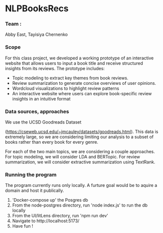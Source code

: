 # NLPBooksRecs
### Team : 
Abby East, 
Tayisiya Chernenko
### Scope
For this class project, we developed a working prototype of an interactive website that allows users
to input a book title and receive structured insights from its reviews. The prototype includes:

* Topic modeling to extract key themes from book reviews.
* Review summarization to generate concise overviews of user opinions.
* Wordcloud visualizations to highlight review patterns
* An interactive website where users can explore book-specific review insights in an intuitive format

### Data sources, approaches
We use the UCSD Goodreads Dataset

(https://cseweb.ucsd.edu/~jmcauley/datasets/goodreads.html). This data is extremely large, so we are
considering limiting our analysis to a subset of books rather than every book for every genre.

For each of the two main topics, we are considering a couple approaches. For topic modeling, we
will consider LDA and BERTopic. For review summarization, we will consider extractive
summarization using TextRank.

### Running the program
The program currently runs only locally. A furture goal would be to aquire a domain and host it publically. 
1. 'Docker-compose up' the Posgres db
2. From the node-postgres directory, run 'node index.js' to run the db locally
3. From the UI/litLens directory, run 'npm run dev'
4. Navigate to http://localhost:5173/
5. Have fun !
